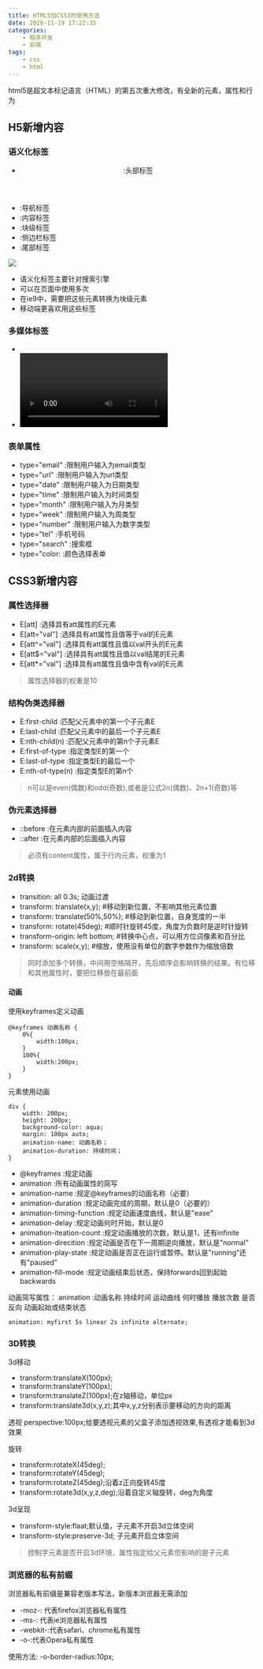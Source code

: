 ```yaml
---
title: HTML5加CSS3的使用方法
date: 2020-11-19 17:22:35
categories: 
    - 程序开发
    - 前端
tags:
    - css
    - html
---
```

html5是超文本标记语言（HTML）的第五次重大修改，有全新的元素，属性和行为

<!-- more -->

## H5新增内容
### 语义化标签
* <header> :头部标签
* <nav> :导航标签
* <article> :内容标签
* <section> :块级标签
* <aside> :侧边栏标签
* <footer> :尾部标签
![](yuyi.png)
* 语义化标签主要针对搜索引擎
* 可以在页面中使用多次
* 在ie9中，需要把这些元素转换为块级元素
* 移动端更喜欢用这些标签

### 多媒体标签
* <audio> :音频
* <video> :视频

### 表单属性
* type="email" :限制用户输入为email类型
* type="url" :限制用户输入为url类型
* type="date" :限制用户输入为日期类型
* type="time" :限制用户输入为时间类型
* type="month" :限制用户输入为月类型
* type="week" :限制用户输入为周类型
* type="number" :限制用户输入为数字类型
* type="tel" :手机号码
* type="search" :搜索框
* type="color: :颜色选择表单

## CSS3新增内容

### 属性选择器
* E[att] :选择具有att属性的E元素
* E[att="val"] :选择具有att属性且值等于val的E元素
* E[att^="val"] :选择具有att属性且值以val开头的E元素
* E[att$="val"] :选择具有att属性且值以val结尾的E元素
* E[att*="val"] :选择具有att属性且值中含有val的E元素

> 属性选择器的权重是10

### 结构伪类选择器
* E:first-child :匹配父元素中的第一个子元素E
* E:last-child :匹配父元素中的最后一个子元素E
* E:nth-child(n) :匹配父元素中的第n个子元素E
* E:first-of-type :指定类型E的第一个
* E:last-of-type :指定类型E的最后一个
* E:nth-of-type(n) :指定类型E的第n个

> n可以是even(偶数)和odd(奇数),或者是公式2n(偶数)、2n+1(奇数)等

### 伪元素选择器
* ::before :在元素内部的前面插入内容
* ::after :在元素内部的后面插入内容

> 必须有content属性，属于行内元素，权重为1

### 2d转换
* transition: all 0.3s; 动画过渡
* transform: translate(x,y);  #移动到新位置，不影响其他元素位置
* transform: translate(50%,50%);  #移动到新位置，自身宽度的一半
* transform: rotate(45deg);  #顺时针旋转45度，角度为负数时是逆时针旋转
* transform-origin: left bottom;  #转换中心点，可以用方位词像素和百分比
* transform: scale(x,y); #缩放，使用没有单位的数字参数作为缩放倍数

> 同时添加多个转换，中间用空格隔开，先后顺序会影响转换的结果。有位移和其他属性时，要把位移放在最前面

#### 动画
使用keyframes定义动画
```
@keyframes 动画名称 {
    0%{
        width:100px;
    }
    100%{
        width:200px;
    }
}
```

元素使用动画
```
div {
    width: 200px;
    height: 200px;
    background-color: aqua;
    margin: 100px auto;
    animation-name: 动画名称；
    animation-duration: 持续时间；
}
```

* @keyframes :规定动画
* animation :所有动画属性的简写
* animation-name :规定@keyframes的动画名称（必要）
* animation-duration :规定动画完成的周期，默认是0（必要的）
* animation-timing-function :规定动画速度曲线，默认是"ease"
* animation-delay :规定动画何时开始，默认是0
* animation-iteation-count :规定动画播放的次数，默认是1，还有infinite
* animation-direcition :规定动画是否在下一周期逆向播放，默认是"normal"
* animation-play-state :规定动画是否正在运行或暂停。默认是"running"还有"paused"
* animation-fill-mode :规定动画结束后状态，保持forwards回到起始backwards

动画简写属性：
animation :动画名称 持续时间 运动曲线 何时播放 播放次数 是否反向 动画起始或结束状态
```
animation: myfirst 5s linear 2s infinite alternate;
```

### 3D转换
3d移动
* transform:translateX(100px);
* transform:translateY(100px);
* transform:translateZ(100px);在z轴移动，单位px
* transform:translate3d(x,y,z);其中x,y,z分别表示要移动的方向的距离

透视
perspective:100px;给要透视元素的父盒子添加透视效果,有透视才能看到3d效果

旋转
* transform:rotateX(45deg);
* transform:rotateY(45deg);
* transform:rotateZ(45deg);沿着z正向旋转45度
* transform:rotate3d(x,y,z,deg);沿着自定义轴旋转，deg为角度

3d呈现
* transform-style:flaat;默认值，子元素不开启3d立体空间
* transform-style:preserve-3d; 子元素开启立体空间
> 控制字元素是否开启3d环境，属性指定给父元素但影响的是子元素

### 浏览器的私有前缀
浏览器私有前缀是兼容老版本写法，新版本浏览器无需添加
* -moz-: 代表firefox浏览器私有属性
* -ms-: 代表ie浏览器私有属性
* -webkit-:代表safari、chrome私有属性
* -o-:代表Opera私有属性

使用方法:
-o-border-radius:10px;